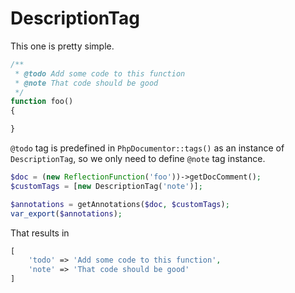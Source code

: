 DescriptionTag
===

This one is pretty simple.

```php
/**
 * @todo Add some code to this function
 * @note That code should be good
 */
function foo()
{

}
```

`@todo` tag is predefined in `PhpDocumentor::tags()` as an instance of `DescriptionTag`, so we only need to define `@note` tag instance.

```php
$doc = (new ReflectionFunction('foo'))->getDocComment();
$customTags = [new DescriptionTag('note')];

$annotations = getAnnotations($doc, $customTags);
var_export($annotations);
```

That results in

```php
[
    'todo' => 'Add some code to this function',
    'note' => 'That code should be good'
]
```
